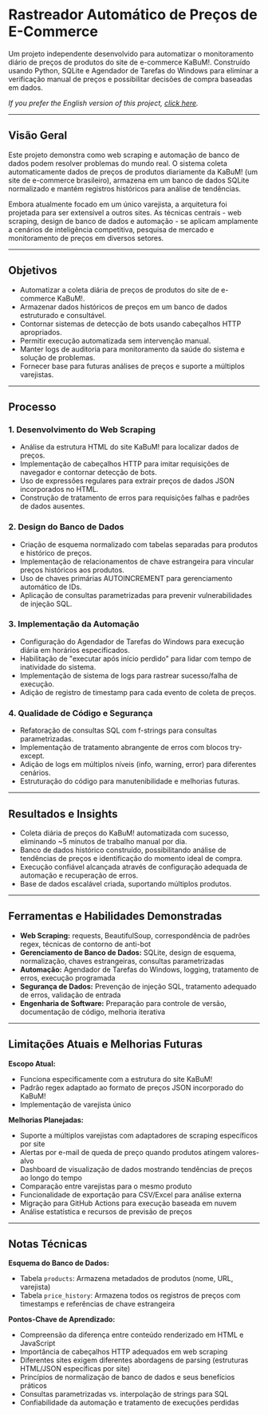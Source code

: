# Rastreador Automático de Preços de E-Commerce
Um projeto independente desenvolvido para automatizar o monitoramento diário de preços de produtos do site de e-commerce KaBuM!. Construído usando Python, SQLite e Agendador de Tarefas do Windows para eliminar a verificação manual de preços e possibilitar decisões de compra baseadas em dados.

_If you prefer the English version of this project, [click here](https://github.com/luanfaraujo/modpack-comparison-en)._

---

## Visão Geral
Este projeto demonstra como web scraping e automação de banco de dados podem resolver problemas do mundo real. O sistema coleta automaticamente dados de preços de produtos diariamente da KaBuM! (um site de e-commerce brasileiro), armazena em um banco de dados SQLite normalizado e mantém registros históricos para análise de tendências.

Embora atualmente focado em um único varejista, a arquitetura foi projetada para ser extensível a outros sites. As técnicas centrais - web scraping, design de banco de dados e automação - se aplicam amplamente a cenários de inteligência competitiva, pesquisa de mercado e monitoramento de preços em diversos setores.

---

## Objetivos
- Automatizar a coleta diária de preços de produtos do site de e-commerce KaBuM!.
- Armazenar dados históricos de preços em um banco de dados estruturado e consultável.
- Contornar sistemas de detecção de bots usando cabeçalhos HTTP apropriados.
- Permitir execução automatizada sem intervenção manual.
- Manter logs de auditoria para monitoramento da saúde do sistema e solução de problemas.
- Fornecer base para futuras análises de preços e suporte a múltiplos varejistas.

---

## Processo

### 1. Desenvolvimento do Web Scraping
- Análise da estrutura HTML do site KaBuM! para localizar dados de preços.
- Implementação de cabeçalhos HTTP para imitar requisições de navegador e contornar detecção de bots.
- Uso de expressões regulares para extrair preços de dados JSON incorporados no HTML.
- Construção de tratamento de erros para requisições falhas e padrões de dados ausentes.

### 2. Design do Banco de Dados
- Criação de esquema normalizado com tabelas separadas para produtos e histórico de preços.
- Implementação de relacionamentos de chave estrangeira para vincular preços históricos aos produtos.
- Uso de chaves primárias AUTOINCREMENT para gerenciamento automático de IDs.
- Aplicação de consultas parametrizadas para prevenir vulnerabilidades de injeção SQL.

### 3. Implementação da Automação
- Configuração do Agendador de Tarefas do Windows para execução diária em horários especificados.
- Habilitação de "executar após início perdido" para lidar com tempo de inatividade do sistema.
- Implementação de sistema de logs para rastrear sucesso/falha de execução.
- Adição de registro de timestamp para cada evento de coleta de preços.

### 4. Qualidade de Código e Segurança
- Refatoração de consultas SQL com f-strings para consultas parametrizadas.
- Implementação de tratamento abrangente de erros com blocos try-except.
- Adição de logs em múltiplos níveis (info, warning, error) para diferentes cenários.
- Estruturação do código para manutenibilidade e melhorias futuras.

---

## Resultados e Insights
- Coleta diária de preços do KaBuM! automatizada com sucesso, eliminando ~5 minutos de trabalho manual por dia.
- Banco de dados histórico construído, possibilitando análise de tendências de preços e identificação do momento ideal de compra.
- Execução confiável alcançada através de configuração adequada de automação e recuperação de erros.
- Base de dados escalável criada, suportando múltiplos produtos.

---

## Ferramentas e Habilidades Demonstradas
- **Web Scraping:** requests, BeautifulSoup, correspondência de padrões regex, técnicas de contorno de anti-bot
- **Gerenciamento de Banco de Dados:** SQLite, design de esquema, normalização, chaves estrangeiras, consultas parametrizadas
- **Automação:** Agendador de Tarefas do Windows, logging, tratamento de erros, execução programada
- **Segurança de Dados:** Prevenção de injeção SQL, tratamento adequado de erros, validação de entrada
- **Engenharia de Software:** Preparação para controle de versão, documentação de código, melhoria iterativa

---

## Limitações Atuais e Melhorias Futuras
**Escopo Atual:**
- Funciona especificamente com a estrutura do site KaBuM!
- Padrão regex adaptado ao formato de preços JSON incorporado do KaBuM!
- Implementação de varejista único

**Melhorias Planejadas:**
- Suporte a múltiplos varejistas com adaptadores de scraping específicos por site
- Alertas por e-mail de queda de preço quando produtos atingem valores-alvo
- Dashboard de visualização de dados mostrando tendências de preços ao longo do tempo
- Comparação entre varejistas para o mesmo produto
- Funcionalidade de exportação para CSV/Excel para análise externa
- Migração para GitHub Actions para execução baseada em nuvem
- Análise estatística e recursos de previsão de preços

---

## Notas Técnicas
**Esquema do Banco de Dados:**
- Tabela `products`: Armazena metadados de produtos (nome, URL, varejista)
- Tabela `price_history`: Armazena todos os registros de preços com timestamps e referências de chave estrangeira

**Pontos-Chave de Aprendizado:**
- Compreensão da diferença entre conteúdo renderizado em HTML e JavaScript
- Importância de cabeçalhos HTTP adequados em web scraping
- Diferentes sites exigem diferentes abordagens de parsing (estruturas HTML/JSON específicas por site)
- Princípios de normalização de banco de dados e seus benefícios práticos
- Consultas parametrizadas vs. interpolação de strings para SQL
- Confiabilidade da automação e tratamento de execuções perdidas
